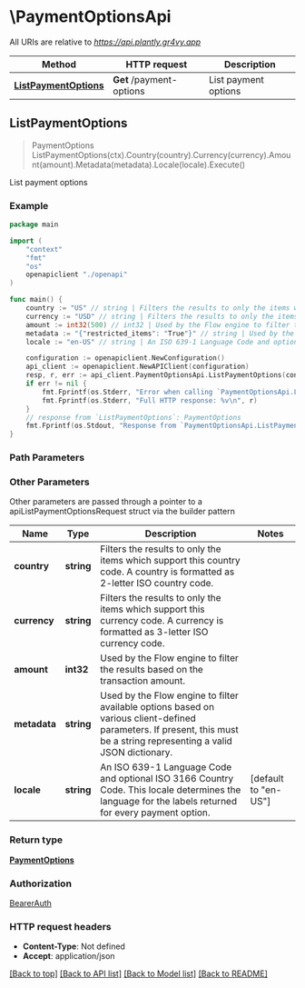 # \PaymentOptionsApi

All URIs are relative to *https://api.plantly.gr4vy.app*

Method | HTTP request | Description
------------- | ------------- | -------------
[**ListPaymentOptions**](PaymentOptionsApi.md#ListPaymentOptions) | **Get** /payment-options | List payment options



## ListPaymentOptions

> PaymentOptions ListPaymentOptions(ctx).Country(country).Currency(currency).Amount(amount).Metadata(metadata).Locale(locale).Execute()

List payment options



### Example

```go
package main

import (
    "context"
    "fmt"
    "os"
    openapiclient "./openapi"
)

func main() {
    country := "US" // string | Filters the results to only the items which support this country code. A country is formatted as 2-letter ISO country code. (optional)
    currency := "USD" // string | Filters the results to only the items which support this currency code. A currency is formatted as 3-letter ISO currency code. (optional)
    amount := int32(500) // int32 | Used by the Flow engine to filter the results based on the transaction amount. (optional)
    metadata := "{"restricted_items": "True"}" // string | Used by the Flow engine to filter available options based on various client-defined parameters. If present, this must be a string representing a valid JSON dictionary. (optional)
    locale := "en-US" // string | An ISO 639-1 Language Code and optional ISO 3166 Country Code. This locale determines the language for the labels returned for every payment option. (optional) (default to "en-US")

    configuration := openapiclient.NewConfiguration()
    api_client := openapiclient.NewAPIClient(configuration)
    resp, r, err := api_client.PaymentOptionsApi.ListPaymentOptions(context.Background()).Country(country).Currency(currency).Amount(amount).Metadata(metadata).Locale(locale).Execute()
    if err != nil {
        fmt.Fprintf(os.Stderr, "Error when calling `PaymentOptionsApi.ListPaymentOptions``: %v\n", err)
        fmt.Fprintf(os.Stderr, "Full HTTP response: %v\n", r)
    }
    // response from `ListPaymentOptions`: PaymentOptions
    fmt.Fprintf(os.Stdout, "Response from `PaymentOptionsApi.ListPaymentOptions`: %v\n", resp)
}
```

### Path Parameters



### Other Parameters

Other parameters are passed through a pointer to a apiListPaymentOptionsRequest struct via the builder pattern


Name | Type | Description  | Notes
------------- | ------------- | ------------- | -------------
 **country** | **string** | Filters the results to only the items which support this country code. A country is formatted as 2-letter ISO country code. | 
 **currency** | **string** | Filters the results to only the items which support this currency code. A currency is formatted as 3-letter ISO currency code. | 
 **amount** | **int32** | Used by the Flow engine to filter the results based on the transaction amount. | 
 **metadata** | **string** | Used by the Flow engine to filter available options based on various client-defined parameters. If present, this must be a string representing a valid JSON dictionary. | 
 **locale** | **string** | An ISO 639-1 Language Code and optional ISO 3166 Country Code. This locale determines the language for the labels returned for every payment option. | [default to &quot;en-US&quot;]

### Return type

[**PaymentOptions**](PaymentOptions.md)

### Authorization

[BearerAuth](../README.md#BearerAuth)

### HTTP request headers

- **Content-Type**: Not defined
- **Accept**: application/json

[[Back to top]](#) [[Back to API list]](../README.md#documentation-for-api-endpoints)
[[Back to Model list]](../README.md#documentation-for-models)
[[Back to README]](../README.md)

